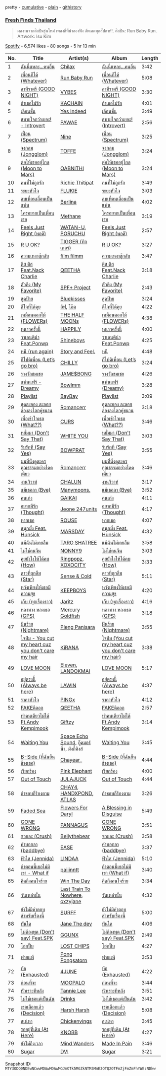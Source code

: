 pretty - [cumulative](/playlists/cumulative/37i9dQZF1DWSLboKmA6wlS.md) - [plain](/playlists/plain/37i9dQZF1DWSLboKmA6wlS) - [githistory](https://github.githistory.xyz/mackorone/spotify-playlist-archive/blob/main/playlists/plain/37i9dQZF1DWSLboKmA6wlS)

### [Fresh Finds Thailand](https://open.spotify.com/playlist/37i9dQZF1DWSLboKmA6wlS)

> ผลงานจากศิลปินรุ่นใหม่ เพลงดีที่น่าลองฟัง อัพเดตทุกสัปดาห์!\. ศิลปิน: Run Baby Run\. Artwork: Isu Kim

[Spotify](https://open.spotify.com/user/spotify) - 6,574 likes - 80 songs - 5 hr 13 min

| No. | Title | Artist(s) | Album | Length |
|---|---|---|---|---|
| 1 | [ฉันนี่แหละ...คนอื่น](https://open.spotify.com/track/1i4sHHgpXJICCcG8rmZVi2) | [Chilax](https://open.spotify.com/artist/347hkhpQtvkWFkspEmFQOE) | [ฉันนี่แหละ...คนอื่น](https://open.spotify.com/album/1JvcG0ZNdFlVFGyfIs704h) | 3:42 |
| 2 | [เพื่อนก็ได้ \(Whatever\)](https://open.spotify.com/track/34p8tRSG5ydLyrQILyXnx8) | [Run Baby Run](https://open.spotify.com/artist/57XiaKTRQmtrzWwcL9uQ1z) | [เพื่อนก็ได้ \(Whatever\)](https://open.spotify.com/album/34uy8BfWpUb1nNoRJYcFFt) | 5:08 |
| 3 | [ลาทีราตรี \(GOOD NIGHT\)](https://open.spotify.com/track/3wDu41K0k699QCwJMokF6t) | [VYBES](https://open.spotify.com/artist/1QHlIhz1mXYD2KWRsdrnXI) | [ลาทีราตรี \(GOOD NIGHT\)](https://open.spotify.com/album/3xGgWF5AFngf6CzCtTbRxx) | 3:30 |
| 4 | [ถ้าเธอไม่รัก](https://open.spotify.com/track/3Gz1q4HGgmLOD6rWYryBKp) | [KACHAIN](https://open.spotify.com/artist/4VuHECkJ4Ul7OGc7b1eYKu) | [ถ้าเธอไม่รัก](https://open.spotify.com/album/0AHF8QitCgeE73LjOekffz) | 4:01 |
| 5 | [เลื่อนชั้น](https://open.spotify.com/track/2YTFJXAknO23Q2PfWx6Js7) | [Yes Indeed](https://open.spotify.com/artist/53LIIJFYjMhsfG0AM4Q8Dx) | [เลื่อนชั้น](https://open.spotify.com/album/10DmBTP6XZ0IwCU2LKG8xz) | 3:49 |
| 6 | [สบายใจกว่าเยอะ! \- Introvert](https://open.spotify.com/track/46iZLoftB08hY1DXBsAa3e) | [PAWAE](https://open.spotify.com/artist/0phCZmKiRPoDuLUBL7SaSZ) | [สบายใจกว่าเยอะ! \(Introvert\)](https://open.spotify.com/album/2W5ZOff2n0b2t57ajeABlB) | 2:56 |
| 7 | [เฟื่อน \(Spectrum\)](https://open.spotify.com/track/2KUjzr5waaefeog3hfMjSh) | [Nine](https://open.spotify.com/artist/49UULaSQTVE7oWxxhh90RK) | [เฟื่อน \(Spectrum\)](https://open.spotify.com/album/2nDDvbmOU1MOBUbJbMbwQ8) | 3:25 |
| 8 | [จงกลม \(Jongglom\)](https://open.spotify.com/track/08NR0qlrc2rjGmP60oS4vL) | [TOFFE](https://open.spotify.com/artist/2seAV47mn1Z0NnjI78vLPn) | [จงกลม \(Jongglom\)](https://open.spotify.com/album/5hsy4WQbZTWW0V47kFuXex) | 3:24 |
| 9 | [ต่อให้เธออยู่ไกล \(Moon to Mars\)](https://open.spotify.com/track/5GFLKQNrG9WULCp3AxDXyo) | [OABNITHI](https://open.spotify.com/artist/0POiRdWHPEPL1bhVAyLpAv) | [ต่อให้เธออยู่ไกล \(Moon to Mars\)](https://open.spotify.com/album/6xglF99e8jnj5hfzpV2IQW) | 3:24 |
| 10 | [คนที่ไม่ถูกรัก](https://open.spotify.com/track/0C9EuTp12kd9J3ydmUou0V) | [Richie Thitipat](https://open.spotify.com/artist/1QkqNYziSERzd2NPJF3gXu) | [คนที่ไม่ถูกรัก](https://open.spotify.com/album/0Epd5MfyrYRsQYlPhqx0tA) | 3:49 |
| 11 | [ระยะหัวใจ](https://open.spotify.com/track/1ZvxQC3jxMuceMdoFo0Cor) | [FLUKIE](https://open.spotify.com/artist/3dR2IRGHNpZ5CBbxOQN03t) | [ระยะหัวใจ](https://open.spotify.com/album/2QfNggOnaDCmeUgF2dKCYX) | 3:03 |
| 12 | [ลบเพื่อนเลื่อนเป็นแฟน](https://open.spotify.com/track/5GTN9Hnks6MLlmfG8Ka5bK) | [Berlina](https://open.spotify.com/artist/376PbnGlnfi3iLndY3zVwk) | [ลบเพื่อนเลื่อนเป็นแฟน](https://open.spotify.com/album/3lqRQzYEh25MU8wD4fLWNa) | 4:02 |
| 13 | [ใครอยากเป็นเพื่อนเธอ](https://open.spotify.com/track/6RW470VEATCjPjtP5SY6AZ) | [Methane](https://open.spotify.com/artist/6kNXwB8eVNq6jPJGTi0Vk7) | [ใครอยากเป็นเพื่อนเธอ](https://open.spotify.com/album/5jCeRg1fpIhfo12exZG8mi) | 3:19 |
| 14 | [Feels Just Right \(พอดี\)](https://open.spotify.com/track/2CP4FkRKdyngAVVdDfhzWN) | [WATAN\-U](https://open.spotify.com/artist/50uEFKn0N4sbHWzwssHpiG), [PORUCHU](https://open.spotify.com/artist/6G4cbqPMK4wS226NqxoqXy) | [Feels Just Right \(พอดี\)](https://open.spotify.com/album/76dv28vSOeUXxiIgSuwJjK) | 2:57 |
| 15 | [R U OK?](https://open.spotify.com/track/6pskBGYOeLLQBOA7B7C9ij) | [TIGGER \(ทิกเกอร์\)](https://open.spotify.com/artist/2DKX2U91UfBZyzVtlwZWdF) | [R U OK?](https://open.spotify.com/album/4Zkf8cfL2yoewuMfwoXk95) | 3:27 |
| 16 | [ความเหงาสู้กลับ](https://open.spotify.com/track/4GSDnDFs3P1ljuAEwPOfM8) | [film filmm](https://open.spotify.com/artist/0JYZ0BujwAsKlPHJ3UuzcS) | [ความเหงาสู้กลับ](https://open.spotify.com/album/2UJtHz2Y32qLG27HfwJp8N) | 3:47 |
| 17 | [ติส ติส Feat.Nack Charlie](https://open.spotify.com/track/4JuxcibqehyAxPckpv5KlW) | [QEETHA](https://open.spotify.com/artist/3l0GAlP5fa1GLyjq7JhexM) | [ติส ติส Feat.Nack Charlie](https://open.spotify.com/album/5FsWaYRDl2M5y9TW9n3QI5) | 3:18 |
| 18 | [ตัวตึง \(My Favorite\)](https://open.spotify.com/track/7GIb9YeokMSIlLNmQh2SMA) | [SPF+ Project](https://open.spotify.com/artist/7CPo3ebrKrDw5aMjap6St5) | [ตัวตึง \(My Favorite\)](https://open.spotify.com/album/569mrFgUfs5f3317MDxDYn) | 2:43 |
| 19 | [สุดป้าย](https://open.spotify.com/track/0GjDEyotQv1f1BgDsF89al) | [Bluekisses](https://open.spotify.com/artist/4hM10YD1aBj4LYwa2ZqMfb) | [สุดป้าย](https://open.spotify.com/album/2YVACjfmOLAezsTL7MbyhW) | 3:24 |
| 20 | [ดีใจที่ได้คุย](https://open.spotify.com/track/438L6SP5zlAX17a5AQ86WE) | [อีฟ](https://open.spotify.com/artist/1tcOs2LM0omkroubsIzJre), [โอ๊ต](https://open.spotify.com/artist/2yRzvliaGfjXoQD7WCDZFP) | [ดีใจที่ได้คุย](https://open.spotify.com/album/3YNfhtWksP8XubcANswdYj) | 4:22 |
| 21 | [เหมือนดอกไม้ \(FLOWERs\)](https://open.spotify.com/track/16uNOkHVhWrjFeq9PbhW6h) | [THE HALF MOONs](https://open.spotify.com/artist/2eR1B1z491xHFXpw5hN4tx) | [เหมือนดอกไม้ \(FLOWERs\)](https://open.spotify.com/album/2YeTElo6yu5x1LWsUpSVfr) | 4:38 |
| 22 | [หนาวครั้งนี้](https://open.spotify.com/track/13qg4dZA2ACdmkY1wNrpZb) | [HAPPILY](https://open.spotify.com/artist/3pwR3hHGD2dpXPZrtewhRD) | [หนาวครั้งนี้](https://open.spotify.com/album/52M5R1xNiWynp4lFVsDYNE) | 4:00 |
| 23 | [วาเลนติน่า Feat.Ponwp](https://open.spotify.com/track/7aliPycl3C0XT5DVjimE1G) | [Shineboys](https://open.spotify.com/artist/6uwaUeUGXUp0l3oxEoto1K) | [วาเลนติน่า Feat.Ponwp](https://open.spotify.com/album/10ZQvHhSbsxHH75FAZAOH8) | 4:25 |
| 24 | [หนี \(run again\)](https://open.spotify.com/track/13GHCppwVLxFsNZKu0bcjh) | [Story and Feel.](https://open.spotify.com/artist/3LhfrnpxivRln0UZrwptBe) | [หนี](https://open.spotify.com/album/1EwGe8ID4l7iEG95HPwCCG) | 4:48 |
| 25 | [ก็ไปดิเพื่อน \(Let’s go bro\)](https://open.spotify.com/track/0hoCaDu3aHF1YrnHGAPln5) | [CHILLY](https://open.spotify.com/artist/2h0AG75wO4FgXz3SGXCCxd) | [ก็ไปดิเพื่อน \(Let’s go bro\)](https://open.spotify.com/album/28JQFQFIGO5lZctYMJJB0F) | 3:24 |
| 26 | [รางวัลชมเชย](https://open.spotify.com/track/59YW2dhnZa6AVm7fzYnnIe) | [JAME$BONG](https://open.spotify.com/artist/3bIyKfeX5BwKxFkCFNIR0H) | [รางวัลชมเชย](https://open.spotify.com/album/6SAIZ7lwmLMtcOzNPbqnpM) | 4:26 |
| 27 | [แฟนแฟร์ \- Dreamy](https://open.spotify.com/track/5SI3nhdadhXRWdPJ3S120A) | [BowImm](https://open.spotify.com/artist/7aISVZ8grtQxn3MQjCq3E0) | [แฟนแฟร์ \(Dreamy\)](https://open.spotify.com/album/2cc5Ogu87ymW5Dny1kSnyr) | 3:28 |
| 28 | [Playlist](https://open.spotify.com/track/1DpBDYkMv4j0OiIRW7IJw6) | [BayBay](https://open.spotify.com/artist/4oYIejeOPxlCqVAbAGyUwp) | [Playlist](https://open.spotify.com/album/50Gl37ByUMJzsoIIYyoXzi) | 3:09 |
| 29 | [สูดละออง ละลอยล่องลงโลกคู่ขนาน](https://open.spotify.com/track/3k4AlNJUJt4w3DIIpmwqUh) | [Romancerr](https://open.spotify.com/artist/5koh7W7IuiYkpgUt3Zz19X) | [สูดละออง ละลอยล่องลงโลกคู่ขนาน](https://open.spotify.com/album/3roIukEj72ANr9tS6RAh76) | 3:18 |
| 30 | [เพื่อเข้าใจเธอ \(What??\)](https://open.spotify.com/track/2j8xB5E2j1FWZYCVNKFpcD) | [CURS](https://open.spotify.com/artist/6Io9kkkF2CDodp2FoQmGtV) | [เพื่อเข้าใจเธอ \(What??\)](https://open.spotify.com/album/77LSmpw3b53sOVR6cH9Kai) | 3:46 |
| 31 | [หยั่มมา \(Don't Say That\)](https://open.spotify.com/track/6gmbdZ40YpTh1U2n87TEox) | [WHITE YOU](https://open.spotify.com/artist/1KWSY214mKKcRu5Am6TYgc) | [หยั่มมา \(Don't Say That\)](https://open.spotify.com/album/40GJ1AETsEaRMI47wOOSiv) | 3:03 |
| 32 | [รับรักที \(Say Yes\)](https://open.spotify.com/track/53yviWwlIJIEPUdArJnk5G) | [BOWPRAT](https://open.spotify.com/artist/40Yyk6kXQ8WtJ3RFp7qDaB) | [รับรักที \(Say Yes\)](https://open.spotify.com/album/4Axr0kZYMIdXwMqkoLFQw6) | 3:55 |
| 33 | [ผมที่นั่งดูละครคุณธรรมอย่างโดดเดี่ยว](https://open.spotify.com/track/1aVYnfieK0AUohY1hKAs37) | [Romancerr](https://open.spotify.com/artist/5koh7W7IuiYkpgUt3Zz19X) | [ผมที่นั่งดูละครคุณธรรมอย่างโดดเดี่ยว](https://open.spotify.com/album/5w9h5X3g8khfl6NiKR6Ejx) | 3:46 |
| 34 | [งานวิวาห์](https://open.spotify.com/track/1jBPCgoomRtQAFkNNup84q) | [CHALUN](https://open.spotify.com/artist/3R3z4GdVkA1pGRoTAlLZGv) | [งานวิวาห์](https://open.spotify.com/album/1Y9e4Pk4GEK1aDUmBaeplJ) | 3:17 |
| 35 | [แม้เธอลา \(Bye\)](https://open.spotify.com/track/75zNQT6PktcRtkiV7Bgrdo) | [Manymoons.](https://open.spotify.com/artist/0JHNb1uiJSV4iY5KnE55Gx) | [แม้เธอลา \(Bye\)](https://open.spotify.com/album/5smkcMoVOpm3YI3zl04mxy) | 3:52 |
| 36 | [คนเก่ง](https://open.spotify.com/track/1st1g6SUQ0iy8TPFhI0Ibk) | [GAIKAI](https://open.spotify.com/artist/2tjF5O9fXbcqYq8O1lIVti) | [คนเก่ง](https://open.spotify.com/album/7w0Ey9uDSG6Z5rY7SoS4ff) | 4:11 |
| 37 | [อยากมีรัก \(Thought\)](https://open.spotify.com/track/1gXEQGmm0FIRkFjrP0mCkU) | [Jeone 247units](https://open.spotify.com/artist/6Ru9bnkSQ3Xsk5tuaNStFa) | [อยากมีรัก \(Thought\)](https://open.spotify.com/album/2AZz5fJ2WOM6qi1FkgWJTJ) | 4:17 |
| 38 | [หากเธอ](https://open.spotify.com/track/4zIm1TDhKS54O6omMy5yNm) | [ROUSE](https://open.spotify.com/artist/42wCcg6q3NRhi0vQQ7JvNB) | [หากเธอ](https://open.spotify.com/album/20lt1uivK4ZprSS60vi3L2) | 4:07 |
| 39 | [สนุกมั้ง Feat\. Hunsick](https://open.spotify.com/track/6BFVnaou94csWtlCJwkjgL) | [MARSDAY](https://open.spotify.com/artist/60bENyxfaImSaYj0lbneB8) | [สนุกมั้ง Feat\. Hunsick](https://open.spotify.com/album/5e99Y8pcy98SMEzSGpExum) | 4:32 |
| 40 | [แม้ฉันไม่เคยลืม](https://open.spotify.com/track/6QHWDycOoCH3Ih9YOrJFns) | [TARO SHATREE](https://open.spotify.com/artist/7Fp8E0v6sJCSw9V3ziQUOr) | [แม้ฉันไม่เคยลืม](https://open.spotify.com/album/1xwAGCJDO3T3VxhP5DTgUs) | 3:58 |
| 41 | [ไม่ใช่คนจีน](https://open.spotify.com/track/0ozpnuvi3kAle9vZHRwvs8) | [NONNY9](https://open.spotify.com/artist/3iOF8kiG0peRzcvbFSa9xS) | [ไม่ใช่คนจีน](https://open.spotify.com/album/1TofX5caKbOiDn6DRl57Rp) | 3:03 |
| 42 | [คุยยังไงให้ได้คบ \(How\)](https://open.spotify.com/track/0ROsgrhnWlVcGH9zeINTGl) | [Ringpopz](https://open.spotify.com/artist/2g449arVg1wdNHOEsiYXgu), [XOXOCITY](https://open.spotify.com/artist/3In1Ccph5NjAhwbP4MngDB) | [คุยยังไงให้ได้คบ \(How\)](https://open.spotify.com/album/6zqys85JygHFZ6hJZw7xHF) | 3:33 |
| 43 | [ดาวที่ถูกลืม \(Star\)](https://open.spotify.com/track/6urPFv9cHS42eQQE8cigir) | [Sense & Cold](https://open.spotify.com/artist/7x25mmHajFFYu7kA8sVVPw) | [ดาวที่ถูกลืม \(Star\)](https://open.spotify.com/album/0Bhn9CuFbXMSVMayuyGNeC) | 5:11 |
| 44 | [หวังเพียงให้เธอมีความสุข](https://open.spotify.com/track/4rTECLv026tlUTMOhpkxef) | [KEEPBOYS](https://open.spotify.com/artist/3ewGk2veXsWFB4d5x5KXLx) | [หวังเพียงให้เธอมีความสุข](https://open.spotify.com/album/4vUY4UIKYP72YiBzoyVxy9) | 4:20 |
| 45 | [เก็บ \(ทุกเรื่องราว\)](https://open.spotify.com/track/6x5BISLNd78GPfbZ2oVYKU) | [Jaritz](https://open.spotify.com/artist/7J6zOmFJEqGPTX7b0s0Pqj) | [เก็บ \(ทุกเรื่องราว\)](https://open.spotify.com/album/3kXCfnPkx41Lim1W5BcMf6) | 4:16 |
| 46 | [หลงทาง หลงเธอ \(GPS\)](https://open.spotify.com/track/74mqhosbt8tZN9XEanFLNf) | [Mercury Goldfish](https://open.spotify.com/artist/4Bx6XuumXiSdxSbeMGMGVb) | [หลงทาง หลงเธอ \(GPS\)](https://open.spotify.com/album/5HjaDldFtdoBOjTQFuzakS) | 3:18 |
| 47 | [ฝันร้าย \(Nightmare\)](https://open.spotify.com/track/5DnhH2JCCCajA2TIGA6mjK) | [Pleng Panisara](https://open.spotify.com/artist/6D2uyheaWIGxPsdhMe35GQ) | [ฝันร้าย \(Nightmare\)](https://open.spotify.com/album/0lnjp5dqMJmLSjvrImzCcU) | 3:55 |
| 48 | [ใจป๋ม \- You cut my heart cuz you don't care my hair](https://open.spotify.com/track/0SwPGg24r6JbBIMJuJI66s) | [KiRANA](https://open.spotify.com/artist/06EAeUIbwthjzCwW1MRJTC) | [ใจป๋ม \(You cut my heart cuz you don't care my hair\)](https://open.spotify.com/album/3JouJ5dqQEbzJH7pQ4Iffj) | 3:38 |
| 49 | [LOVE MOON](https://open.spotify.com/track/0Y2D34P0QF10fbTGXwMuhk) | [Eleven](https://open.spotify.com/artist/2CdDqxKkNoPOVaipDo9rBN), [LANDOKMAI](https://open.spotify.com/artist/4k22J4XE3nfRlv4IH7D5Vt) | [LOVE MOON](https://open.spotify.com/album/5B8T9j2CIm64IWNq13qB3Y) | 5:17 |
| 50 | [อยู่ตรงนี้ \(Always be here\)](https://open.spotify.com/track/1hEirNLtSliAdJXLP8pCMr) | [LAWIN](https://open.spotify.com/artist/7318YHEWepdZPdL6hM314z) | [อยู่ตรงนี้ \(Always be here\)](https://open.spotify.com/album/4NqRIitDtRj5M4Bx41wGPz) | 4:37 |
| 51 | [ราคาหัวใจ](https://open.spotify.com/track/15tO7fohrB5OT09Fi4p0Io) | [PINGx](https://open.spotify.com/artist/5JJCTw2FWdwpSdHTIMYjnh) | [ราคาหัวใจ](https://open.spotify.com/album/2hkdCpnA5z0mkYvEfgUeaE) | 4:12 |
| 52 | [FAKEดีออก](https://open.spotify.com/track/4jUwGi2gIlWiqNabjzwRPI) | [QEETHA](https://open.spotify.com/artist/3l0GAlP5fa1GLyjq7JhexM) | [FAKEดีออก](https://open.spotify.com/album/287P1Dsb5SBKiNa86hcDYA) | 2:57 |
| 53 | [ทำคนเดียวไม่ได้ Ft.Andy Kempimook](https://open.spotify.com/track/2LAdtFiKmuMWAxd3r65uL1) | [Giftzy](https://open.spotify.com/artist/7gdo74kT98y0H6FqS1d4Vd) | [ทำคนเดียวไม่ได้ Ft.Andy Kempimook](https://open.spotify.com/album/3W3wV1rkXdYLQDsCZSpv34) | 3:14 |
| 54 | [Waiting You](https://open.spotify.com/track/1QuqE6IRxeMvpASThdSJvA) | [Space Echo Sound](https://open.spotify.com/artist/1CIiwecIC1fdPzpWdhg3Ft), [กู๊ดมอร์นิ่ง](https://open.spotify.com/artist/44OUH0Knt026pYX9BwYR99), [มังกี้คิงส์](https://open.spotify.com/artist/1foW4EZulWoVEZutkjn4g8) | [Waiting You](https://open.spotify.com/album/66Qi7J5cXOtHnXObBiK5ZE) | 3:45 |
| 55 | [B\-Side \(ที่ฉันยืนข้างเธอ\)](https://open.spotify.com/track/52PQehOOWXhrcqxg6J2rtY) | [Chayear\_](https://open.spotify.com/artist/0NmWZA7L4gL4D78JopQCIK) | [B\-Side \(ที่ฉันยืนข้างเธอ\)](https://open.spotify.com/album/1QYfdpKVMPkKgU1jXGnOGg) | 4:44 |
| 56 | [เรียกร้อง](https://open.spotify.com/track/3qNFQELyzziEtCfnf35IuD) | [Pink Elephant](https://open.spotify.com/artist/4l0ULo78Pqokd8RW4zAKOc) | [เรียกร้อง](https://open.spotify.com/album/18aYP1FjuE6qbCSfAOw6N8) | 4:00 |
| 57 | [Out of Touch](https://open.spotify.com/track/1A3oSFobVzAfT11rk4RfJw) | [JULAJUCK](https://open.spotify.com/artist/6iKRVjDDnnab0BxXDP4nXS) | [Out of Touch](https://open.spotify.com/album/1iSHX8RxPTS68EbWv3CiLW) | 4:44 |
| 58 | [ถ้าชอบก็ร้องตาม](https://open.spotify.com/track/5PHP3g2kfurOVGapW4Tt0D) | [CHAY4](https://open.spotify.com/artist/3JxK4TIcF2pvnWVdnGdfwS), [HANDXPOND](https://open.spotify.com/artist/2bJfb4a8KZyW3aHzeA1kOq), [ATLAS](https://open.spotify.com/artist/17070hNYFb4EIIS2X9IUby) | [ถ้าชอบก็ร้องตาม](https://open.spotify.com/album/1pnxBnlCXsgcDMQn0UBlIX) | 3:26 |
| 59 | [Faded Sea](https://open.spotify.com/track/5a396MJKuZFba9U060Svpl) | [Flowers For Daryl](https://open.spotify.com/artist/7juHNCQiSAGwJNbvDch2FM) | [A Blessing in Disguise](https://open.spotify.com/album/4MoBa53HXIiSSZqJcfhv7s) | 5:49 |
| 60 | [GONE WRONG](https://open.spotify.com/track/0fMUKWa2f8k08C63fvgTS0) | [PANNAGUS](https://open.spotify.com/artist/3hKi4HjosQk2QDyG3VF5CG) | [GONE WRONG](https://open.spotify.com/album/31ipuIIvVmKmatUi1toIPc) | 3:51 |
| 61 | [ซวยละ \(Crush\)](https://open.spotify.com/track/4nUaBQNqrNhjYQIUd6zMLb) | [Bellythebear](https://open.spotify.com/artist/2B3Hs8KIU4FqMYrHOWL7wh) | [ซวยละ \(Crush\)](https://open.spotify.com/album/4xOvmgNp0t7v52sPymu3RJ) | 3:58 |
| 62 | [คำบอกลา \(baddbye\)](https://open.spotify.com/track/0ZGUDAzJCMJP2xP3B5pSzk) | [EASE](https://open.spotify.com/artist/7hmZ7pAsAffoBjN5ynQIJ4) | [คำบอกลา \(baddbye\)](https://open.spotify.com/album/7jsZ4SOkKCvy0s2QUesk1H) | 3:37 |
| 63 | [ฟ้าใส \(Jennida\)](https://open.spotify.com/track/2pQTjsZP8mqLCAurVq63Gy) | [LINDAA](https://open.spotify.com/artist/3RayrLRFoZOhBVRZrX15cf) | [ฟ้าใส \(Jennida\)](https://open.spotify.com/album/4ujeZo8LeoPv0drboVK3nA) | 5:10 |
| 64 | [ถ้าตอนนี้เธอไม่มีเขา \- What if](https://open.spotify.com/track/7s2Otjo0PbeY7SmAU3DTCp) | [paiiinntt](https://open.spotify.com/artist/5szfzkgDhJrqaW6Y0TDA8E) | [ถ้าตอนนี้เธอไม่มีเขา \(What if\)](https://open.spotify.com/album/5xTjq9HnuSmKabT4dWKxRu) | 3:40 |
| 65 | [คิดถึงคนใจร้าย](https://open.spotify.com/track/4rsltJODmNl0YiYANrMG5p) | [Win The Day](https://open.spotify.com/artist/1P8kAXSID3blDJ1VimiovX) | [คิดถึงคนใจร้าย](https://open.spotify.com/album/73jqfU1dxpD6tz4qi1zq2P) | 3:34 |
| 66 | [วันเหล่านั้น](https://open.spotify.com/track/1oJScEE5hR6prQLTOlFF5T) | [Last Train To Nowhere](https://open.spotify.com/artist/3I7F9xUQsTQH0zkg3ImuHy), [oxzyjane](https://open.spotify.com/artist/74SchVYQbtvApLlgPSx9Ec) | [วันเหล่านั้น](https://open.spotify.com/album/5egjQkpWIjGh8h9RxXZXbZ) | 4:32 |
| 67 | [ยังไม่มีคำตอบสำหรับเรื่องนี้](https://open.spotify.com/track/5GpbZoZk0MgkyBFEClIISi) | [SURFF](https://open.spotify.com/artist/0LJ6cw64d0z2B5oHIlaAt2) | [ยังไม่มีคำตอบสำหรับเรื่องนี้](https://open.spotify.com/album/4Bx677XmLQcn4B67GakgWI) | 5:00 |
| 68 | [ทันใด](https://open.spotify.com/track/37FJIBtJXvcQFnESI3fbfZ) | [Jane The dey](https://open.spotify.com/artist/5qI7KvzliY9KKTWzsTBf0a) | [ทันใด](https://open.spotify.com/album/6R51l11WGYgcTRVuUzoamu) | 4:06 |
| 69 | [ไม่ต้องพูด \(Don't say\) Feat.SPK](https://open.spotify.com/track/10bVaUZqGJnyvXjzLtCLwP) | [GGUNX](https://open.spotify.com/artist/5AJH1Ibit5jFo5gf9Ebgep) | [ไม่ต้องพูด \(Don't say\) Feat.SPK](https://open.spotify.com/album/5O5Juyf1qT2Suh2DzDmIx1) | 2:49 |
| 70 | [โฮกปี๊บ](https://open.spotify.com/track/11XGRK0hUhOSgp1A5rrPuk) | [LOST CHIPS](https://open.spotify.com/artist/3OtnIU9UGggkQMmbvnZoo9) | [โฮกปี๊บ](https://open.spotify.com/album/7pwOg2SRX9ZwVbfdZcBYOc) | 4:27 |
| 71 | [พ่ายเเพ้](https://open.spotify.com/track/2z0AXKhAWcXt09dJPYolDG) | [Pong Pongsatorn](https://open.spotify.com/artist/4UurKu5leJ9UfjtAmWLXzf) | [พ่ายเเพ้](https://open.spotify.com/album/5sT6Tqhh5h4NHWTKwpxorh) | 3:53 |
| 72 | [ท้อ \(Exhausted\)](https://open.spotify.com/track/2hsBxsI9VeRwTGnU1GFdF5) | [4JUNE](https://open.spotify.com/artist/2XpTZ7Uw6d7G8gGxZfCb3Q) | [ท้อ \(Exhausted\)](https://open.spotify.com/album/2xrILgoDq2130SQo2LCDgO) | 4:22 |
| 73 | [ก่อนที่จะ](https://open.spotify.com/track/3JkG9Hi05N30SGIZVxsxCZ) | [MOOPALO](https://open.spotify.com/artist/1yGjzOkLkeAwOA5NTd7Wy8) | [ก่อนที่จะ](https://open.spotify.com/album/2adQpGCqLxPB2hsYUQwN8W) | 3:44 |
| 74 | [หัวเราะทีหลัง](https://open.spotify.com/track/4HcgKxA9BxDyfBQykodJNz) | [Tannie Lee](https://open.spotify.com/artist/5e9PLd7UObtGL5oTYpsmTF) | [หัวเราะทีหลัง](https://open.spotify.com/album/3iKDMr4isOvwxs9t7HEvB0) | 3:51 |
| 75 | [ไม่ใช่เธอแต่เป็นฉัน](https://open.spotify.com/track/3Yq1v6faWmFVtLocAYW3GQ) | [Drinks](https://open.spotify.com/artist/3Cbq6sTYOkHuM3Q4Jg2UFW) | [ไม่ใช่เธอแต่เป็นฉัน](https://open.spotify.com/album/7pnnMlLmudXSbLZg4aa3AP) | 3:42 |
| 76 | [เธอเลือกแล้ว \(Decision\)](https://open.spotify.com/track/7Cdx0wBHzdD4YnyaH9jCwH) | [Harsh Harsh](https://open.spotify.com/artist/0BUPaehv6spYO1vWwc6Sp6) | [เธอเลือกแล้ว \(Decision\)](https://open.spotify.com/album/1E4GPgDgNIT6FheVugD7NA) | 5:08 |
| 77 | [สเน่หา](https://open.spotify.com/track/0bzWhICnJukZvoYDz0jrQD) | [Chickenvings](https://open.spotify.com/artist/26dqOQZXlY3zaWC2MXPjAp) | [สเน่หา](https://open.spotify.com/album/0n2VSDq45M4D1uv7iVLDDw) | 3:45 |
| 78 | [รออยู่ที่เดิม \(At Here\)](https://open.spotify.com/track/3YY5RHSGRe0sE4V04OucVb) | [KNOBB](https://open.spotify.com/artist/7DSiDEjAXYQFeLBftLsEvR) | [รออยู่ที่เดิม \(At Here\)](https://open.spotify.com/album/1NsfCxbUIqfbNCoiZRcAJB) | 4:27 |
| 79 | [ยังไม่ถึงเวลา](https://open.spotify.com/track/67C2acgba4tO6GcrFM56R3) | [Mind Wanders](https://open.spotify.com/artist/2caCqkp7F61EI7Fsjztlt6) | [Made In Pain](https://open.spotify.com/album/0hE8dp0XHnH2j1glkaq12x) | 3:46 |
| 80 | [Sugar](https://open.spotify.com/track/2KmI7WNZSwdCvED5YQGFOP) | [DVI](https://open.spotify.com/artist/5MDug90VBdUSLULq3hBU4X) | [Sugar](https://open.spotify.com/album/55TxK1Pst6fFWplVbRKuTQ) | 3:21 |

Snapshot ID: `MTY3ODQ0NDEwNCwwMDAwMDAwMGJmOTk5MGZkNTM3MmE3OTQ2OTFmZjFmZmFhYWEzNDkw`
